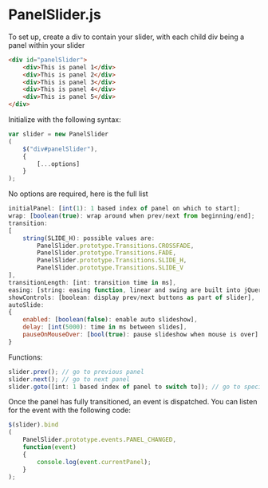 PanelSlider.js
==============

To set up, create a div to contain your slider, with each child div being a panel within your slider
```html
<div id="panelSlider">
	<div>This is panel 1</div>
	<div>This is panel 2</div>
	<div>This is panel 3</div>
	<div>This is panel 4</div>
	<div>This is panel 5</div>
</div>
```
Initialize with the following syntax:
```js
var slider = new PanelSlider
(
	$("div#panelSlider"),
	{
		[...options]
	}
);
```
No options are required, here is the full list
```js
initialPanel: [int(1): 1 based index of panel on which to start];
wrap: [boolean(true): wrap around when prev/next from beginning/end];
transition:
[
	string(SLIDE_H): possible values are:
		PanelSlider.prototype.Transitions.CROSSFADE,
		PanelSlider.prototype.Transitions.FADE,
		PanelSlider.prototype.Transitions.SLIDE_H,
		PanelSlider.prototype.Transitions.SLIDE_V
],
transitionLength: [int: transition time in ms],
easing: [string: easing function, linear and swing are built into jQuery, more in jQueryUI],
showControls: [boolean: display prev/next buttons as part of slider],
autoSlide:
{
	enabled: [boolean(false): enable auto slideshow],
	delay: [int(5000): time in ms between slides],
	pauseOnMouseOver: [bool(true): pause slideshow when mouse is over]
}
```
Functions:
```js
slider.prev(); // go to previous panel
slider.next(); // go to next panel
slider.goto([int: 1 based index of panel to switch to]); // go to specified panel
```
Once the panel has fully transitioned, an event is dispatched. You can listen for the event with the following code:
```js
$(slider).bind
(
	PanelSlider.prototype.events.PANEL_CHANGED,
	function(event)
	{
		console.log(event.currentPanel);
	}
);
```
